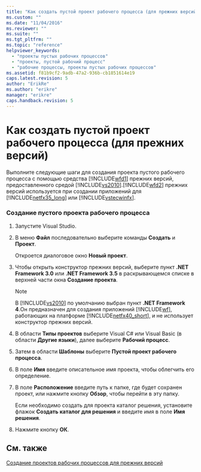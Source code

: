 ```yaml
---
title: "Как создать пустой проект рабочего процесса (для прежних версий) | Microsoft Docs"
ms.custom: ""
ms.date: "11/04/2016"
ms.reviewer: ""
ms.suite: ""
ms.tgt_pltfrm: ""
ms.topic: "reference"
helpviewer_keywords: 
  - "проекты пустых рабочих процессов"
  - "проекты, пустой рабочий процесс"
  - "рабочие процессы, проекты пустых рабочих процессов"
ms.assetid: f81b9cf2-9adb-47a2-936b-cb1851614e19
caps.latest.revision: 5
author: "ErikRe"
ms.author: "erikre"
manager: "erikre"
caps.handback.revision: 5
---
```

# Как создать пустой проект рабочего процесса (для прежних версий)
Выполните следующие шаги для создания проекта пустого рабочего процесса с помощью средства [!INCLUDE[wfd1](../workflow-designer/includes/wfd1_md.md)] прежних версий, предоставленного средой [!INCLUDE[vs2010](../modeling/includes/vs2010_md.md)].[!INCLUDE[wfd2](../workflow-designer/includes/wfd2_md.md)] прежних версий используется при создании приложений для [!INCLUDE[netfx35_long](../workflow-designer/includes/netfx35_long_md.md)] или [!INCLUDE[vstecwinfx](../workflow-designer/includes/vstecwinfx_md.md)].  
  
### Создание пустого проекта рабочего процесса  
  
1.  Запустите Visual Studio.  
  
2.  В меню **Файл** последовательно выберите команды **Создать** и **Проект**.  
  
     Откроется диалоговое окно **Новый проект**.  
  
3.  Чтобы открыть конструктор прежних версий, выберите пункт **.NET Framework 3.0** или **.NET Framework 3.5** в раскрывающемся списке в верхней части окна **Создание проекта**.  
  
    > [!NOTE]
    >  В [!INCLUDE[vs2010](../modeling/includes/vs2010_md.md)] по умолчанию выбран пункт **.NET Framework 4**.Он предназначен для создания приложений [!INCLUDE[wf](../workflow-designer/includes/wf_md.md)], работающих на платформе [!INCLUDE[netfx40_short](../workflow-designer/includes/netfx40_short_md.md)], и не использует конструктор прежних версий.  
  
4.  В области **Типы проектов** выберите Visual C\# или Visual Basic \(в области **Другие языки**\), далее выберите **Рабочий процесс**.  
  
5.  Затем в области **Шаблоны** выберите **Пустой проект рабочего процесса**.  
  
6.  В поле **Имя** введите описательное имя проекта, чтобы облегчить его определение.  
  
7.  В поле **Расположение** введите путь к папке, где будет сохранен проект, или нажмите кнопку **Обзор**, чтобы перейти в эту папку.  
  
     Если необходимо создать для проекта каталог решения, установите флажок **Создать каталог для решения** и введите имя в поле **Имя решения**.  
  
8.  Нажмите кнопку **ОК**.  
  
## См. также  
 [Создание проектов рабочих процессов для прежних версий](../workflow-designer/creating-legacy-workflow-projects.md)